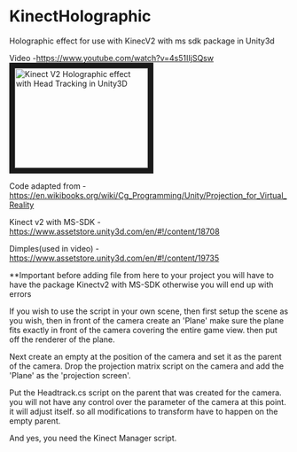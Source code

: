 # KinectHolographic
Holographic effect for use with KinecV2 with ms sdk package in Unity3d

Video -https://www.youtube.com/watch?v=4s51IIjSQsw
<a href="http://www.youtube.com/watch?feature=player_embedded&v=4s51IIjSQsw
" target="_blank"><img src="http://img.youtube.com/vi/4s51IIjSQsw/0.jpg" 
alt="Kinect V2 Holographic effect with Head Tracking in Unity3D " width="240" height="180" border="10" /></a>

Code adapted from - https://en.wikibooks.org/wiki/Cg_Programming/Unity/Projection_for_Virtual_Reality

Kinect v2 with MS-SDK - https://www.assetstore.unity3d.com/en/#!/content/18708


Dimples(used in video) - https://www.assetstore.unity3d.com/en/#!/content/19735

**Important before adding file from here to your project  you will have to have the package Kinectv2 with MS-SDK 
otherwise you will end up with errors

If you wish to use the script in your own scene, then first setup the scene as you wish,
then in front of the camera create an 'Plane' make sure the plane fits exactly in front of the camera covering the entire game view. then put off the renderer of the plane.

Next create an empty at the position of the camera and set it as the parent of the camera.
Drop the projection matrix script on the camera and add the 'Plane' as the 'projection screen'.

Put the Headtrack.cs script on the parent that was created for the camera. you will not have any control over the parameter of the camera at this point. it will adjust itself. so all modifications to transform have to happen on the empty parent.

And yes, you need the Kinect Manager script.
